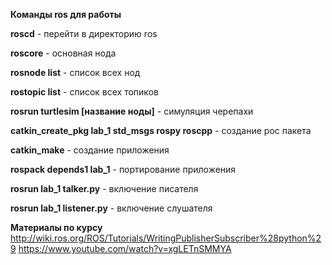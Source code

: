 **Команды ros для работы**

**roscd** - перейти в директорию ros

**roscore** - основная нода 

**rosnode list** - список всех нод

**rostopic list** - список всех топиков

**rosrun turtlesim [название ноды]** - симуляция черепахи

**catkin_create_pkg lab_1 std_msgs rospy roscpp** - создание рос пакета

**catkin_make** - создание приложения

**rospack depends1 lab_1** - портирование приложения

**rosrun lab_1 talker.py** - включение писателя

**rosrun lab_1 listener.py** - включение слушателя


**Материалы по курсу**
http://wiki.ros.org/ROS/Tutorials/WritingPublisherSubscriber%28python%29
https://www.youtube.com/watch?v=xgLETnSMMYA

